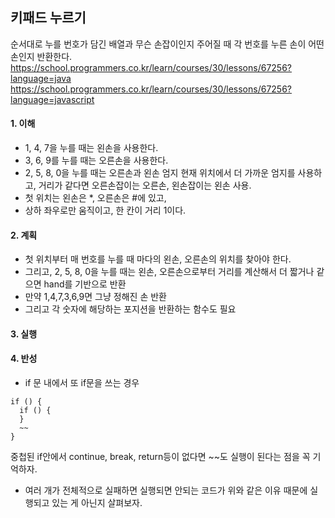 ## 키패드 누르기
순서대로 누를 번호가 담긴 배열과 무슨 손잡이인지 주어질 때 각 번호를 누른 손이 어떤 손인지 반환한다.
https://school.programmers.co.kr/learn/courses/30/lessons/67256?language=java
https://school.programmers.co.kr/learn/courses/30/lessons/67256?language=javascript

#### 1. 이해
- 1, 4, 7을 누를 때는 왼손을 사용한다.
- 3, 6, 9를 누를 때는 오른손을 사용한다.
- 2, 5, 8, 0을 누를 때는 오른손과 왼손 엄지 현재 위치에서 더 가까운 엄지를 사용하고, 거리가 같다면 오른손잡이는 오른손, 왼손잡이는 왼손 사용.
- 첫 위치는 왼손은 *, 오른손은 #에 있고,
- 상하 좌우로만 움직이고, 한 칸이 거리 1이다.

#### 2. 계획
- 첫 위치부터 매 번호를 누를 때 마다의 왼손, 오른손의 위치를 찾아야 한다.
- 그리고, 2, 5, 8, 0을 누를 때는 왼손, 오른손으로부터 거리를 계산해서 더 짧거나 같으면 hand를 기반으로 반환
- 만약 1,4,7,3,6,9면 그냥 정해진 손 반환
- 그리고 각 숫자에 해당하는 포지션을 반환하는 함수도 필요

#### 3. 실행

#### 4. 반성
- if 문 내에서 또 if문을 쓰는 경우
```
if () {
  if () {
  }
  ~~
}
```
중첩된 if안에서 continue, break, return등이 없다면 ~~도 실행이 된다는 점을 꼭 기억하자.
- 여러 개가 전체적으로 실패하면 실행되면 안되는 코드가 위와 같은 이유 때문에 실행되고 있는 게 아닌지 살펴보자.
